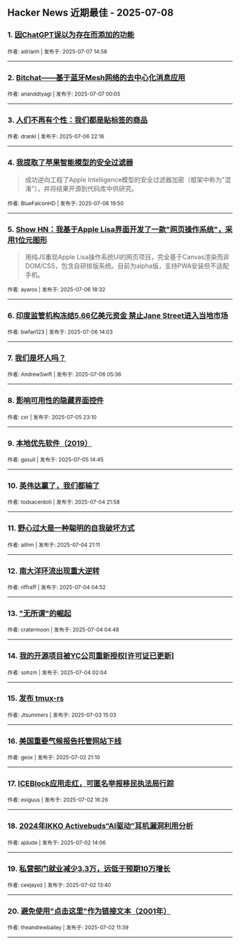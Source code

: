 ## Hacker News 近期最佳 - 2025-07-08


### 1. [因ChatGPT误以为存在而添加的功能](https://news.ycombinator.com/item?id=44491071)

<sub>作者: adrianh | 发布于: 2025-07-07 14:58</sub>

---

### 2. [Bitchat——基于蓝牙Mesh网络的去中心化消息应用](https://news.ycombinator.com/item?id=44485342)

<sub>作者: ananddtyagi | 发布于: 2025-07-07 00:05</sub>

---

### 3. [人们不再有个性：我们都是贴标签的商品](https://news.ycombinator.com/item?id=44484595)

<sub>作者: drankl | 发布于: 2025-07-06 22:16</sub>

---

### 4. [我提取了苹果智能模型的安全过滤器](https://news.ycombinator.com/item?id=44483485)
> 成功逆向工程了Apple Intelligence模型的安全过滤器加密（框架中称为"混淆"），并将结果开源到代码库中供研究。

<sub>作者: BlueFalconHD | 发布于: 2025-07-06 19:50</sub>

---

### 5. [Show HN：我基于Apple Lisa界面开发了一款"网页操作系统"，采用1位元图形](https://news.ycombinator.com/item?id=44482965)
> 用纯JS重现Apple Lisa操作系统UI的网页项目，完全基于Canvas渲染而非DOM/CSS，包含自研排版系统。目前为alpha版，支持PWA安装但不适配手机。

<sub>作者: ayaros | 发布于: 2025-07-06 18:32</sub>

---

### 6. [印度监管机构冻结5.66亿美元资金 禁止Jane Street进入当地市场](https://news.ycombinator.com/item?id=44480916)

<sub>作者: bwfan123 | 发布于: 2025-07-06 14:03</sub>

---

### 7. [我们是坏人吗？](https://news.ycombinator.com/item?id=44478115)

<sub>作者: AndrewSwift | 发布于: 2025-07-06 05:36</sub>

---

### 8. [影响可用性的隐藏界面控件](https://news.ycombinator.com/item?id=44476297)

<sub>作者: cxr | 发布于: 2025-07-05 23:10</sub>

---

### 9. [本地优先软件（2019）](https://news.ycombinator.com/item?id=44473135)

<sub>作者: gasull | 发布于: 2025-07-05 14:45</sub>

---

### 10. [英伟达赢了，我们都输了](https://news.ycombinator.com/item?id=44468175)

<sub>作者: todsacerdoti | 发布于: 2025-07-04 21:58</sub>

---

### 11. [野心过大是一种聪明的自我破坏方式](https://news.ycombinator.com/item?id=44467912)

<sub>作者: alihm | 发布于: 2025-07-04 21:11</sub>

---

### 12. [南大洋环流出现重大逆转](https://news.ycombinator.com/item?id=44461222)

<sub>作者: riffraff | 发布于: 2025-07-04 04:52</sub>

---

### 13. ["无所谓"的崛起](https://news.ycombinator.com/item?id=44461208)

<sub>作者: cratermoon | 发布于: 2025-07-04 04:48</sub>

---

### 14. [我的开源项目被YC公司重新授权[许可证已更新]](https://news.ycombinator.com/item?id=44460552)

<sub>作者: sohzm | 发布于: 2025-07-04 02:04</sub>

---

### 15. [发布 tmux-rs](https://news.ycombinator.com/item?id=44455787)

<sub>作者: Jtsummers | 发布于: 2025-07-03 15:03</sub>

---

### 16. [美国重要气候报告托管网站下线](https://news.ycombinator.com/item?id=44448868)

<sub>作者: geox | 发布于: 2025-07-02 21:10</sub>

---

### 17. [ICEBlock应用走红，可匿名举报移民执法局行踪](https://news.ycombinator.com/item?id=44445646)

<sub>作者: exiguus | 发布于: 2025-07-02 16:26</sub>

---

### 18. [2024年IKKO Activebuds“AI驱动”耳机漏洞利用分析](https://news.ycombinator.com/item?id=44443919)

<sub>作者: ajdude | 发布于: 2025-07-02 14:06</sub>

---

### 19. [私营部门就业减少3.3万，远低于预期10万增长](https://news.ycombinator.com/item?id=44443622)

<sub>作者: ceejayoz | 发布于: 2025-07-02 13:40</sub>

---

### 20. [避免使用"点击这里"作为链接文本（2001年）](https://news.ycombinator.com/item?id=44442473)

<sub>作者: theandrewbailey | 发布于: 2025-07-02 11:39</sub>

---
